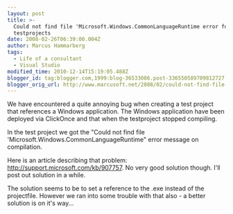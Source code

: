 ```yaml
---
layout: post
title: >-
  Could not find file 'Microsoft.Windows.CommonLanguageRuntime error for
  testprojects
date: 2008-02-26T06:39:00.004Z
author: Marcus Hammarberg
tags:
  - Life of a consultant
  - Visual Studio
modified_time: 2010-12-14T15:19:05.488Z
blogger_id: tag:blogger.com,1999:blog-36533086.post-336550589709812727
blogger_orig_url: http://www.marcusoft.net/2008/02/could-not-find-file-microsoftwindowscom.html
---
```


We have encountered a quite annoying bug when creating a test
project that references a Windows application. The Windows
application have been deployed via ClickOnce and that when the testproject
stopped compiling.

In the test project we got the "Could not find file
'Microsoft.Windows.CommonLanguageRuntime" error message on <span
id="SPELLING_ERROR_3"
class="blsp-spelling-corrected">compilation.

Here is an article describing that problem:
<http://support.microsoft.com/kb/907757>. No very good solution though.
I'll post out solution in a while.

The solution seems to be to set a reference to the .exe instead of the
projectfile. However we ran into some trouble with that also - a better
solution is on it's way...
